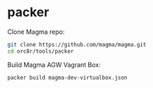 # packer

Clone Magma repo:
```bash
git clone https://github.com/magma/magma.git
cd orc8r/tools/packer
```

Build Magma AGW Vagrant Box:
```bash
packer build magma-dev-virtualbox.json
```
